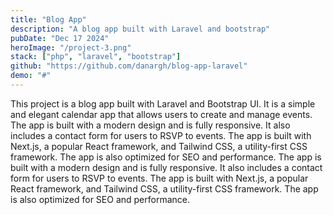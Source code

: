 ```yaml
---
title: "Blog App"
description: "A blog app built with Laravel and bootstrap"
pubDate: "Dec 17 2024"
heroImage: "/project-3.png"
stack: ["php", "laravel", "bootstrap"]
github: "https://github.com/danargh/blog-app-laravel"
demo: "#"
---
```


This project is a blog app built with Laravel and Bootstrap UI. It is a simple and elegant calendar app that allows users to create and manage events. The app is built with a modern design and is fully responsive. It also includes a contact form for users to RSVP to events. The app is built with Next.js, a popular React framework, and Tailwind CSS, a utility-first CSS framework. The app is also optimized for SEO and performance. The app is built with a modern design and is fully responsive. It also includes a contact form for users to RSVP to events. The app is built with Next.js, a popular React framework, and Tailwind CSS, a utility-first CSS framework. The app is also optimized for SEO and performance.
